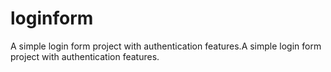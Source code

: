 # loginform
A simple login form project with authentication features.A simple login form project with authentication features.
